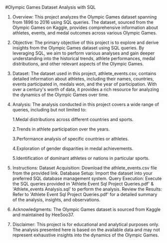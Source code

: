 #Olympic Games Dataset Analysis with SQL




1) Overview:
This project analyzes the Olympic Games dataset spanning from 1896 to 2016 using SQL queries. The dataset, sourced from the Olympic Games on Kaggle, provides comprehensive information about athletes, events, and medal outcomes across various Olympic Games.

2) Objective:
The primary objective of this project is to explore and derive insights from the Olympic Games dataset using SQL queries. By leveraging SQL, we aim to perform various analyses and gain deeper understanding into the historical trends, athlete performances, medal distributions, and other relevant aspects of the Olympic Games.

3) Dataset:
The dataset used in this project, athlete_events.csv, contains detailed information about athletes, including their names, countries, events participated in, medals won, and the year of participation. With over a century's worth of data, it provides a rich resource for analyzing the dynamics of the Olympic Games over time.

4) Analysis:
The analysis conducted in this project covers a wide range of queries, including but not limited to:

   1.Medal distributions across different countries and sports.

   2.Trends in athlete participation over the years.

   3.Performance analysis of specific countries or athletes.

   4.Exploration of gender disparities in medal achievements.

   5.Identification of dominant athletes or nations in particular sports.

5) Instructions:
Dataset Acquisition: Download the athlete_events.csv file from the provided link.
Database Setup: Import the dataset into your preferred SQL database management system.
Query Execution: Execute the SQL queries provided in 'Athlete Event Sql Project Queries.pdf' & 'Athlete_events Analysis.sql' to perform the analysis.
Review the Results: Refer to 'Athlete Event Sql Project Queries.pdf' for a detailed summary of the analysis, insights, and observations.

6) Acknowledgments:
The Olympic Games dataset is sourced from Kaggle and maintained by HeeSoo37.

7) Disclaimer:
This project is for educational and analytical purposes only. The analysis presented here is based on the available data and may not represent exhaustive insights into the dynamics of the Olympic Games.

